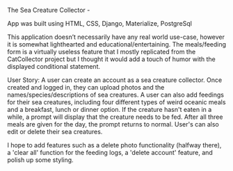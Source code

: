 The Sea Creature Collector -

App was built using HTML, CSS, Django, Materialize, PostgreSql

This application doesn’t necessarily have any real world use-case, however it is somewhat lighthearted and educational/entertaining. The meals/feeding form is a virtually useless feature that I mostly replicated from the CatCollector project but I thought it would add a touch of humor with the displayed conditional statement.

User Story:
 A user can create an account as a sea creature collector. Once created and logged in, they can upload photos and the names/species/descriptions of sea creatures. A user can also add feedings for their sea creatures, including four different types of weird oceanic meals and a breakfast, lunch or dinner option. If the creature hasn't eaten in a while, a prompt will display that the creature needs to be fed. After all three meals are given for the day, the prompt returns to normal. User's can also edit or delete their sea creatures.

I hope to add features such as a delete photo functionality (halfway there), a 'clear all' function for the feeding logs, a 'delete account' feature, and polish up some styling.

